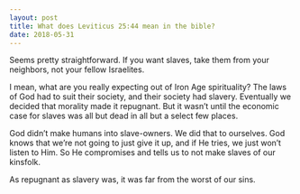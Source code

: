 ```yaml
---
layout: post
title: What does Leviticus 25:44 mean in the bible?
date: 2018-05-31
---
```


<p>Seems pretty straightforward. If you want slaves, take them from your neighbors, not your fellow Israelites.</p><p>I mean, what are you really expecting out of Iron Age spirituality? The laws of God had to suit their society, and their society had slavery. Eventually we decided that morality made it repugnant. But it wasn’t until the economic case for slaves was all but dead in all but a select few places.</p><p>God didn’t make humans into slave-owners. We did that to ourselves. God knows that we’re not going to just give it up, and if He tries, we just won’t listen to Him. So He compromises and tells us to not make slaves of our kinsfolk.</p><p>As repugnant as slavery was, it was far from the worst of our sins.</p>
